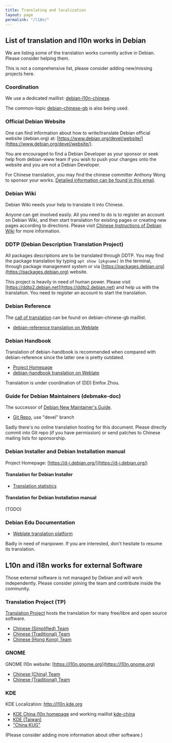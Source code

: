 ```yaml
---
title: Translating and localization
layout: page
permalink: "/l10n/"
---
```


## List of translation and l10n works in Debian

We are listing some of the translation works currently active in Debian.
Please consider helping them.

This is not a comprehensive list, please consider adding new/missing projects here.

### Coordination

We use a dedicated maillist: [debian-l10n-chinese](https://lists.debian.org/debian-l10n-chinese/).

The common-topic [debian-chinese-gb](https://lists.debian.org/debian-chinese-gb/) is also
being used.

### Official Debian Website

One can find information about how to write/translate Debian official website
(debian.org) at: [https://www.debian.org/devel/website/](https://www.debian.org/devel/website/).

You are encouraged to find a Debian Developer as your sponsor or seek help from
debian-www team if you wish to push your changes onto the website and you
are not a Debian Developer.

For Chinese translation, you may find the chinese committer Anthony Wong to sponsor
your works. [Detailed information can be found in this email](https://lists.debian.org/debian-chinese-gb/2016/11/msg00011.html).

### Debian Wiki

Debian Wiki needs your help to translate it into Chinese.

Anyone can get involved easily. All you need to do is to register an account on Debian Wiki,
and then start translation for existing pages or creating new pages according to directions.
Please visit [Chinese Instructions of Debian Wiki](https://wiki.debian.org/zh_CN/DebianWiki)
for more information.

### DDTP (Debian Description Translation Project)

All packages descriptions are to be translated through DDTP.
You may find the package translation by typing `apt show [pkgname]`
in the terminal, through package management system or via
[https://packages.debian.org](https://packages.debian.org) website.

This project is heavily in need of human power. Please visit
[https://ddtp2.debian.net](https://ddtp2.debian.net) and help
us with the translation. You need to register an account to start
the translation.

### Debian Reference

The [call of translation](https://lists.debian.org/debian-chinese-gb/2016/07/msg00012.html) can be found on debian-chinese-gb maillist.

* [debian-reference translation on Weblate](https://hosted.weblate.org/projects/debian-reference/)

### Debian Handbook

Translation of debian-handbook is recommended when compared with debian-reference since the latter one is pretty outdated.

* [Project Homepage](https://debian-handbook.info/)
* [debian-handbook translation on Weblate](https://hosted.weblate.org/projects/debian-handbook/)

Translation is under coordination of (DD) Emfox Zhou.

### Guide for Debian Maintainers (debmake-doc)

The successor of [Debian New Maintainer's Guide](https://www.debian.org/doc/manuals/maint-guide/).

* [Git Repo](https://anonscm.debian.org/git/collab-maint/debmake-doc.git), use "devel" branch

Sadly there's no online translation hosting for this document. Please directly commit
into Git repo (if you have permission) or send patches to Chinese mailing lists for sponsorship.

### Debian Installer and Debian Installation manual

Project Homepage: [https://d-i.debian.org/](https://d-i.debian.org/)

#### Translation for Debian Installer

* [Translation statistics](https://d-i.debian.org/l10n-stats/translation-status.html)

#### Translation for Debian Installation manual

(TODO)

### Debian Edu Documentation

* [Weblate translation platform](https://hosted.weblate.org/projects/debian-edu-documentation/debian-edu-stretch/)

Badly in need of manpower. If you are interested, don't hesitate to resume its translation.

## L10n and i18n works for external Software

Those external software is not managed by Debian and will work independently.
Please consider joining the team and contribute inside the community.

### Translation Project (TP)

[Translation Project](https://translationproject.org) hosts the translation for
many free/libre and open source software.

* [Chinese (Simplified) Team](https://translationproject.org/team/zh_CN.html)
* [Chinese (Traditional) Team](https://translationproject.org/team/zh_TW.html)
* [Chinese (Hong Kong) Team](https://translationproject.org/team/zh_HK.html)

### GNOME

GNOME l10n website: [https://l10n.gnome.org](https://l10n.gnome.org)

* [Chinese (China) Team](https://l10n.gnome.org/teams/zh_CN)
* [Chinese (Traditional) Team](https://l10n.gnome.org/teams/zh_trad)

### KDE

KDE Localization: http://l10n.kde.org

* [KDE China l10n homepage](https://community.kde.org/KDE_Localization/zh-cn) and working maillist [kde-china](https://mail.kde.org/mailman/listinfo/kde-china)
* [KDE (Taiwan)](http://kde.linux.org.tw/)
* ["China KUG"](http://www.kde-china.org/)

(Please consider adding more information about other software.)
